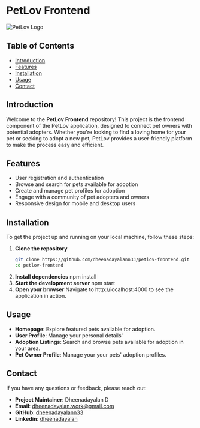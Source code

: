 # PetLov Frontend

![PetLov Logo](https://img.icons8.com/?size=100&id=GzyPUsSOh1UV&format=png&color=000000)  

## Table of Contents
- [Introduction](#introduction)
- [Features](#features)
- [Installation](#installation)
- [Usage](#usage)
- [Contact](#contact)

## Introduction

Welcome to the **PetLov Frontend** repository! This project is the frontend component of the PetLov application, designed to connect pet owners with potential adopters. Whether you're looking to find a loving home for your pet or seeking to adopt a new pet, PetLov provides a user-friendly platform to make the process easy and efficient.

## Features

- User registration and authentication
- Browse and search for pets available for adoption
- Create and manage pet profiles for adoption
- Engage with a community of pet adopters and owners
- Responsive design for mobile and desktop users

## Installation

To get the project up and running on your local machine, follow these steps:

1. **Clone the repository**
   ```bash
   git clone https://github.com/dheenadayalann33/petlov-frontend.git
   cd petlov-frontend
2. **Install dependencies**
   npm install
3. **Start the development server**
   npm start
4. **Open your browser**
   Navigate to http://localhost:4000 to see the application in action.


## Usage
- **Homepage**: Explore featured pets available for adoption.
- **User Profile**: Manage your personal details'
- **Adoption Listings**: Search and browse pets available for adoption in your area.
- **Pet Owner Profile**: Manage your your pets' adoption profiles.

## Contact
If you have any questions or feedback, please reach out:
- **Project Maintainer**: Dheenadayalan D
- **Email**: [dheenadayalan.work@gmail.com](mailto:dheenadayalan.work@gmail.com)
- **GitHub**: [dheenadayalann33](https://github.com/dheenadayalann33)
- **Linkedin**: [dheenadayalan](https://www.linkedin.com/in/dheena-dayalan-b8829220b/)
